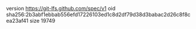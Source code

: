 version https://git-lfs.github.com/spec/v1
oid sha256:2b3abf1ebbab556efd17226103ed1c8d2df79d38d3babac2d26c8f8cea23af41
size 19749
